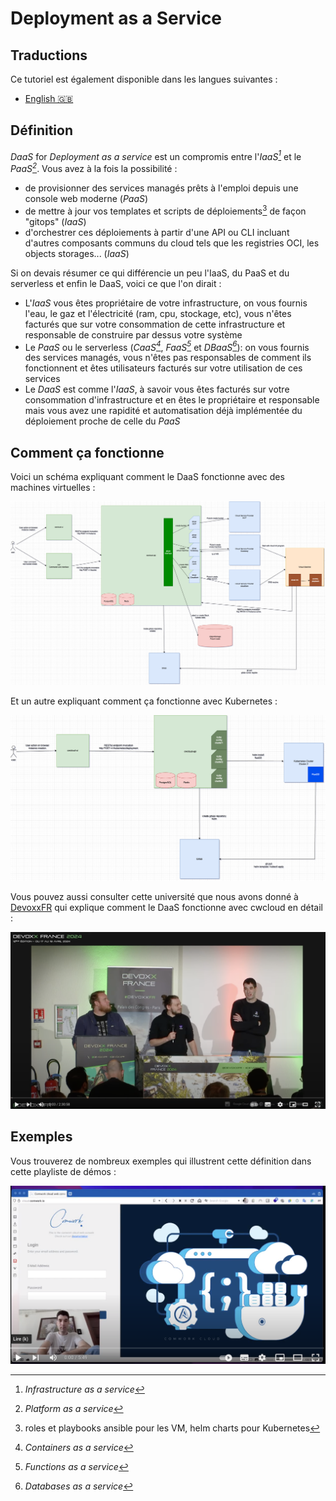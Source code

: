 # Deployment as a Service

## Traductions

Ce tutoriel est également disponible dans les langues suivantes :
* [English 🇬🇧](../../../tutorials/daas.md)

## Définition

_DaaS_ for _Deployment as a service_ est un compromis entre l'_IaaS[^1]_ et le _PaaS[^2]_. Vous avez à la fois la possibilité :
* de provisionner des services managés prêts à l'emploi depuis une console web moderne (_PaaS_)
* de mettre à jour vos templates et scripts de déploiements[^3] de façon "gitops" (_IaaS_)
* d'orchestrer ces déploiements à partir d'une API ou CLI incluant d'autres composants communs du cloud tels que les registries OCI, les objects storages... (_IaaS_)

Si on devais résumer ce qui différencie un peu l'IaaS, du PaaS et du serverless et enfin le DaaS, voici ce que l'on dirait :
* L'_IaaS_ vous êtes propriétaire de votre infrastructure, on vous fournis l'eau, le gaz et l'électricité (ram, cpu, stockage, etc), vous n'êtes facturés que sur votre consommation de cette infrastructure et responsable de construire par dessus votre système
* Le _PaaS_ ou le serverless (_CaaS[^4]_, _FaaS[^5]_ et _DBaaS[^6]_): on vous fournis des services managés, vous n'êtes pas responsables de comment ils fonctionnent et êtes utilisateurs facturés sur votre utilisation de ces services
* Le _DaaS_ est comme l'_IaaS_, à savoir vous êtes facturés sur votre consommation d'infrastructure et en êtes le propriétaire et responsable mais vous avez une rapidité et automatisation déjà implémentée du déploiement proche de celle du _PaaS_

[^1]: _Infrastructure as a service_
[^2]: _Platform as a service_
[^3]: roles et playbooks ansible pour les VM, helm charts pour Kubernetes
[^4]: _Containers as a service_
[^5]: _Functions as a service_
[^6]: _Databases as a service_

## Comment ça fonctionne

Voici un schéma expliquant comment le DaaS fonctionne avec des machines virtuelles :

![cwcloud_daas_vm](../../../img/cwcloud_daas_vm.png)

Et un autre expliquant comment ça fonctionne avec Kubernetes :

![cwcloud_daas_k8s](../../../img/cwcloud_daas_k8s.png)

Vous pouvez aussi consulter cette université que nous avons donné à [DevoxxFR](https://www.devoxx.fr) qui explique comment le DaaS fonctionne avec cwcloud en détail :

[![devoxxfr_pulumi_university](../../../img/devoxxfr_pulumi_university.png)](https://youtu.be/IAwu-WCN6Nw?si=4w0zY5ri6JC_h8-A)

## Exemples

Vous trouverez de nombreux exemples qui illustrent cette définition dans cette playliste de démos :

[![demo_playlist](../../../img/demo_1.png)](https://youtube.com/playlist?list=PLVa_2sL_l0msxUnmaSpLAGlwOxizXWjht)
